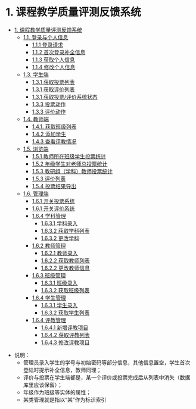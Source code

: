 ﻿# 1. 课程教学质量评测反馈系统

<!-- TOC -->

- [1. 课程教学质量评测反馈系统](#1-课程教学质量评测反馈系统)
  - [1.1. 登录与个人信息](#11-登录与个人信息)
    - [1.1.1 登录请求](#111-登录请求)
    - [1.1.2 首次登录补全信息](#112-首次登录补全信息)
    - [1.1.3 获取个人信息](#113-获取个人信息)
    - [1.1.4 修改个人信息](#114-修改个人信息)
  - [1.3. 学生端](#13-学生端)
    - [1.3.1 获取投票列表](#131-获取投票列表)
    - [1.3.1 获取评价列表](#131-获取评价列表)
    - [1.3.1 获取投票/评价系统状态](#131-获取投票/评价系统状态)
    - [1.3.3 投票动作](#133-投票动作)
    - [1.3.3 评价动作](#133-评价动作)
  - [1.4. 教师端](#14-教师端)
    - [1.4.1. 获取班级列表](#141-获取班级列表)
    - [1.4.2 添加学生](#142-添加学生)
    - [1.4.3 查看评教情况](#143-查看评教情况)
  - [1.5. 浏览端](#15-浏览端)
    - [1.5.1 教师所在班级学生投票统计](#151-教师所在班级学生投票统计)
    - [1.5.2 年级学生对老师总投票统计](#152-年级学生对老师总投票统计)
    - [1.5.3 教研组（学科）教师投票统计](#153-教研组（学科）教师投票统计)
    - [1.5.3 评价列表](#153-评价列表)
    - [1.5.4 投票结果导出](#154-投票结果导出)
  - [1.6. 管理端](#16-管理端)
    - [1.6.1 开关投票系统](#161-开关投票系统)
    - [1.6.1 开关评价系统](#161-开关评价系统)
    - [1.6.4 学科管理](#164-学科管理)
      - [1.6.3.1 学科录入](#1631-学科录入)
      - [1.6.3.2 获取学科列表](#1632-获取学科列表)
      - [1.6.3.2 更改学科](#1632-更改学科)
    - [1.6.2 教师管理](#162-教师管理)
      - [1.6.2.1 教师录入](#1621-教师录入)
      - [1.6.2.2 获取教师列表](#1622-获取教师列表)
      - [1.6.2.2 更改教师信息](#1622-更改教师信息)
    - [1.6.3 班级管理](#163-班级管理)
      - [1.6.3.1 班级录入](#1631-班级录入)
      - [1.6.3.2 获取班级列表](#1632-获取班级列表)
    - [1.6.4 学生管理](#164-学生管理)
      - [1.6.3.1 学生录入](#1631-学生录入)
      - [1.6.3.2 获取学生列表](#1632-获取学生列表)
    - [1.6.4 评教管理](#164-评教管理)
      - [1.6.4.1 新增评教项目](#1641-新增评教项目)
      - [1.6.4.2 获取评教列表](#1642-获取评教列表)
      - [1.6.4.3 修改评教项目](#1643-修改评教项目)

<!-- /TOC -->

- 说明：
  - 管理员录入学生的学号与初始密码等部分信息，其他信息置空，学生首次登陆时提示补全信息，教师同理；
  - 评价与投票在学生端都是，某一个评价或投票完成后从列表中消失（数据库里应该保留）；
  - 年级作为班级等实体的属性；
  - 某类管理就是指以“某”作为标识索引



